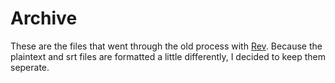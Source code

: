 # Archive
These are the files that went through the old process with [Rev](https://rev.com/). Because the plaintext and srt files are formatted a little differently, I decided to keep them seperate.

